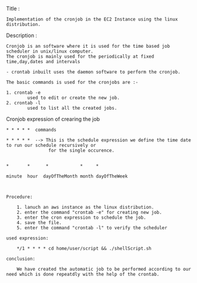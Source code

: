Title :

    Implementation of the cronjob in the EC2 Instance using the linux distribution.

Description :

    Cronjob is an software where it is used for the time based job scheduler in unix/linux computer.
    The cronjob is mainly used for the periodically at fixed time,day,dates and intervals
    
    - crontab inbuilt uses the daemon software to perform the cronjob.

    The basic commands is used for the cronjobs are :-

    1. crontab -e
            used to edit or create the new job.
    2. crontab -l
            used to list all the created jobs.

Cronjob expression of crearing the job

    * * * * *  commands 

    * * * * *  --> This is the schedule expression we define the time date to run our schedule recursively or 
                    for the single occurence.
                    

    *       *      *            *     *

    minute  hour  dayOfTheMonth month dayOfTheWeek 



    Procedure:

        1. lanuch an aws instance as the linux distribution.
        2. enter the command "crontab -e" for creating new job.
        3. enter the cron expression to schedule the job.
        4. save the file.
        5. enter the command "crontab -l" to verify the scheduler

    used expression:

        */1 * * * * cd home/user/script && ./shellScript.sh
    
    conclusion:

        We have created the automatic job to be performed according to our need which is done repeatdly with the help of the crontab.

    